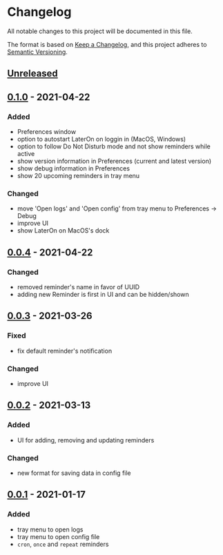 # Changelog
All notable changes to this project will be documented in this file.

The format is based on [Keep a Changelog](https://keepachangelog.com/en/1.0.0/),
and this project adheres to [Semantic Versioning](https://semver.org/spec/v2.0.0.html).

## [Unreleased]
## [0.1.0] - 2021-04-22
### Added
- Preferences window
- option to autostart LaterOn on loggin in (MacOS, Windows)
- option to follow Do Not Disturb mode and not show reminders while active
- show version information in Preferences (current and latest version)
- show debug information in Preferences
- show 20 upcoming reminders in tray menu

### Changed
- move 'Open logs' and 'Open config' from tray menu to Preferences -> Debug
- improve UI
- show LaterOn on MacOS's dock

## [0.0.4] - 2021-04-22
### Changed
- removed reminder's name in favor of UUID
- adding new Reminder is first in UI and can be hidden/shown

## [0.0.3] - 2021-03-26
### Fixed
- fix default reminder's notification

### Changed
- improve UI

## [0.0.2] - 2021-03-13
### Added
- UI for adding, removing and updating reminders

### Changed
- new format for saving data in config file

## [0.0.1] - 2021-01-17
### Added
- tray menu to open logs
- tray menu to open config file
- `cron`, `once` and `repeat` reminders

[Unreleased]: https://github.com/hovancik/later-on/compare/v0.1.0...HEAD
[0.1.0]: https://github.com/hovancik/later-on/releases/tag/v0.1.0
[0.0.4]: https://github.com/hovancik/later-on/releases/tag/v0.0.4
[0.0.3]: https://github.com/hovancik/later-on/releases/tag/v0.0.3
[0.0.2]: https://github.com/hovancik/later-on/releases/tag/v0.0.2
[0.0.1]: https://github.com/hovancik/later-on/releases/tag/v0.0.1
